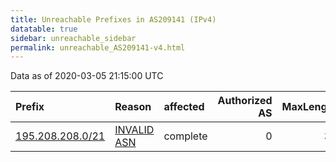 ```yaml
---
title: Unreachable Prefixes in AS209141 (IPv4)
datatable: true
sidebar: unreachable_sidebar
permalink: unreachable_AS209141-v4.html
---
```


Data as of 2020-03-05 21:15:00 UTC


<div class="datatable-begin"></div>

| Prefix                                                     | Reason                                                                                                   | affected   |   Authorized AS |   MaxLength | Anchor                                         |   unreachable /24s |
|:-----------------------------------------------------------|:---------------------------------------------------------------------------------------------------------|:-----------|----------------:|------------:|:-----------------------------------------------|-------------------:|
| [195.208.208.0/21](https://stat.ripe.net/195.208.208.0/21) | [INVALID ASN](https://rpki-validator.ripe.net/announcement-preview?asn=AS209141&prefix=195.208.208.0/21) | complete   |               0 |          32 | [RIPE](unreachable_RIPE_NCC_RPKI_Root-v4.html) |                  8 |

<div class="datatable-end"></div>